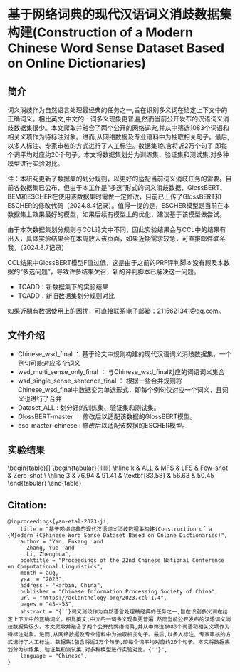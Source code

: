 # 基于网络词典的现代汉语词义消歧数据集构建(Construction of a Modern Chinese Word Sense Dataset Based on Online Dictionaries)


## 简介

词义消歧作为自然语言处理最经典的任务之一,旨在识别多义词在给定上下文中的正确词义。相比英文,中文的一词多义现象更普遍,然而当前公开发布的汉语词义消歧数据集很少。本文爬取并融合了两个公开的网络词典,并从中筛选1083个词语和相关义项作为待标注对象。进而,从网络数据及专业语料中为抽取相关句子。最后,以多人标注、专家审核的方式进行了人工标注。数据集1包含将近2万个句子,即每个词平均对应约20个句子。本文将数据集划分为训练集、验证集和测试集,对多种模型进行实验对比。


注：本研究更新了数据集的划分规则，以更好的适配当前词义消歧任务的需要。目前各数据集已公布，但由于本工作是“多选”形式的词义消歧数据，GlossBERT、BEM和ESCHER在使用该数据集时需做一定修改，目前已上传了GlossBERT和ESCHER的修改代码（2024.8.4记录）。值得一提的是，ESCHER模型是当前在本数据集上效果最好的模型，如果后续有模型上的优化，建议基于该模型做尝试。

由于本次数据集划分规则与CCL论文中不同，因此实验结果会与CCL中的结果有出入，具体实验结果会在本周放入该页面，如果近期需求较急，可直接邮件联系我，（2024.8.7记录）

CCL结果中GlossBERT模型F值过低，这是由于之前的PRF评判脚本没有顾及本数据的“多选问题”，导致许多结果欠召，新的评判脚本已解决这一问题。

* TOADD：新数据集下的实验结果
* TOADD：新旧数据集划分规则对比

如果近期有数据使用上的困扰，可直接联系电子邮箱：2115621341@qq.com。


## 文件介绍


* Chinese_wsd_final    ：    基于论文中规则构建的现代汉语词义消歧数据集，一个例句可能对应多个词义
* wsd_multi_sense_only_final    ：    与Chinese_wsd_final对应的词语词义集合
* wsd_single_sense_sentence_final    ：    根据一些合并规则将Chinese_wsd_final中数据变为单选形式，即每个例句仅对应一个词义，且词义也进行了合并
* Dataset_ALL    :    划分好的训练集、验证集和测试集。
* GlossBERT-master    ：    修改后以适配该数据的GlossBERT模型。
* esc-master-chinese    :    修改后以适配该数据的ESCHER模型。    

## 实验结果

\begin{table}[]
\begin{tabular}{llllll}
\hline
k & ALL   & MFS   & LFS            & Few-shot & Zero-shot \\ \hline
3 & 76.94 & 91.41 & \textbf{83.58} & 56.63    & 50.45    
\end{tabular}
\end{table}




## Citation:

```
@inproceedings{yan-etal-2023-ji,
    title = "基于网络词典的现代汉语词义消歧数据集构建(Construction of a {M}odern {C}hinese Word Sense Dataset Based on Online Dictionaries)",
    author = "Yan, Fukang  and
      Zhang, Yue  and
      Li, Zhenghua",
    booktitle = "Proceedings of the 22nd Chinese National Conference on Computational Linguistics",
    month = aug,
    year = "2023",
    address = "Harbin, China",
    publisher = "Chinese Information Processing Society of China",
    url = "https://aclanthology.org/2023.ccl-1.4",
    pages = "43--53",
    abstract = "{``}词义消歧作为自然语言处理最经典的任务之一,旨在识别多义词在给定上下文中的正确词义。相比英文,中文的一词多义现象更普遍,然而当前公开发布的汉语词义消歧数据集很少。本文爬取并融合了两个公开的网络词典,并从中筛选1083个词语和相关义项作为待标注对象。进而,从网络数据及专业语料中为抽取相关句子。最后,以多人标注、专家审核的方式进行了人工标注。数据集1包含将近2万个句子,即每个词平均对应约20个句子。本文将数据集划分为训练集、验证集和测试集,对多种模型进行实验对比。{''}",
    language = "Chinese",
}

```
